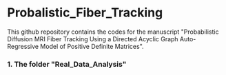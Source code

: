 # Probalistic_Fiber_Tracking

This github repository contains the codes for the manuscript "Probabilistic Diffusion MRI Fiber Tracking Using a Directed Acyclic Graph Auto-Regressive Model of Positive Definite Matrices".

### 1. The folder "Real_Data_Analysis"
